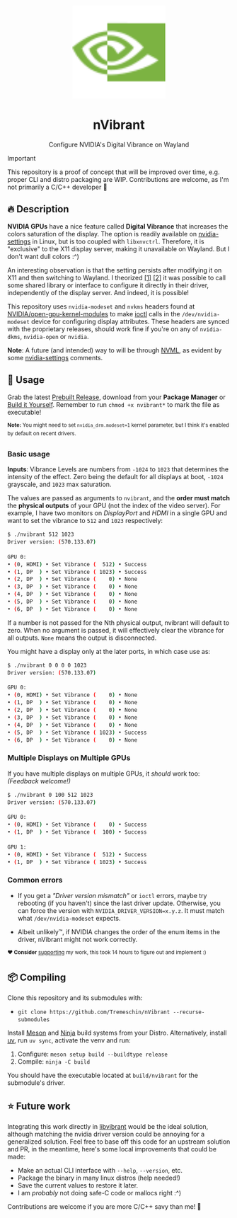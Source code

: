 <div align="center">
  <img src="https://raw.githubusercontent.com/material-extensions/vscode-material-icon-theme/refs/heads/main/icons/cuda.svg" width="210">
  <h1>nVibrant</h1>
  <p>Configure NVIDIA's Digital Vibrance on Wayland</p>
</div>

> [!IMPORTANT]
> This repository is a proof of concept that will be improved over time, e.g. proper CLI and distro packaging are WIP. Contributions are welcome, as I'm not primarily a C/C++ developer 🙂

## 🔥 Description

**NVIDIA GPUs** have a nice feature called **Digital Vibrance** that increases the colors saturation of the display. The option is readily available on [nvidia-settings](https://github.com/NVIDIA/nvidia-settings/) in Linux, but is too coupled with `libxnvctrl`. Therefore, it is "exclusive" to the X11 display server, making it unavailable on Wayland. But I don't want dull colors :^)

An interesting observation is that the setting persists after modifying it on X11 and then switching to Wayland. I theorized [[1]](https://github.com/libvibrant/vibrantLinux/issues/27#issuecomment-2729822152) [[2]](https://www.reddit.com/r/archlinux/comments/1gx1hir/comment/mhpe2pk/?context=3) it was possible to call some shared library or interface to configure it directly in their driver, independently of the display server. And indeed, it is possible!

This repository uses `nvidia-modeset` and `nvkms` headers found at [NVIDIA/open-gpu-kernel-modules](https://github.com/NVIDIA/open-gpu-kernel-modules/) to make [ioctl](https://en.wikipedia.org/wiki/Ioctl) calls in the `/dev/nvidia-modeset` device for configuring display attributes. These headers are synced with the proprietary releases, should work fine if you're on any of `nvidia-dkms`, `nvidia-open` or `nvidia`.

**Note**: A future (and intended) way to will be through [NVML](https://developer.nvidia.com/management-library-nvml), as evident by some [nvidia-settings](https://github.com/NVIDIA/nvidia-settings/blob/6c755d9304bf4761f2b131f0687f0ebd1fcf7cd4/src/libXNVCtrlAttributes/NvCtrlAttributesNvml.c#L1235) comments.

## 🚀 Usage

Grab the latest [Prebuilt Release](https://github.com/Tremeschin/nVibrant/releases), download from your **Package Manager** or [Build it Yourself](#-compiling). Remember to run `chmod +x nvibrant*` to mark the file as executable!

<sup><b>Note:</b> You might need to set `nvidia_drm.modeset=1` kernel parameter, but I think it's enabled by default on recent drivers.</sup>

### Basic usage

**Inputs**: Vibrance Levels are numbers from `-1024` to `1023` that determines the intensity of the effect. Zero being the default for all displays at boot, `-1024` grayscale, and `1023` max saturation.

The values are passed as arguments to `nvibrant`, and the **order must match** the **physical outputs** of your GPU (not the index of the video server). For example, I have two monitors on _DisplayPort_ and _HDMI_ in a single GPU and want to set the vibrance to `512` and `1023` respectively:

```sh
$ ./nvibrant 512 1023
Driver version: (570.133.07)

GPU 0:
• (0, HDMI) • Set Vibrance (  512) • Success
• (1, DP  ) • Set Vibrance ( 1023) • Success
• (2, DP  ) • Set Vibrance (    0) • None
• (3, DP  ) • Set Vibrance (    0) • None
• (4, DP  ) • Set Vibrance (    0) • None
• (5, DP  ) • Set Vibrance (    0) • None
• (6, DP  ) • Set Vibrance (    0) • None
```

If a number is not passed for the Nth physical output, nvibrant will default to zero. When no argument is passed, it will effectively clear the vibrance for all outputs. `None` means the output is disconnected.

You might have a display only at the later ports, in which case use as:

```sh
$ ./nvibrant 0 0 0 0 1023
Driver version: (570.133.07)

GPU 0:
• (0, HDMI) • Set Vibrance (    0) • None
• (1, DP  ) • Set Vibrance (    0) • None
• (2, DP  ) • Set Vibrance (    0) • None
• (3, DP  ) • Set Vibrance (    0) • None
• (4, DP  ) • Set Vibrance (    0) • None
• (5, DP  ) • Set Vibrance ( 1023) • Success
• (6, DP  ) • Set Vibrance (    0) • None
```

### Multiple Displays on Multiple GPUs

If you have multiple displays on multiple GPUs, it _should_ work too: _(Feedback welcome!)_

```sh
$ ./nvibrant 0 100 512 1023
Driver version: (570.133.07)

GPU 0:
• (0, HDMI) • Set Vibrance (    0) • Success
• (1, DP  ) • Set Vibrance (  100) • Success

GPU 1:
• (0, HDMI) • Set Vibrance (  512) • Success
• (1, DP  ) • Set Vibrance ( 1023) • Success
```

### Common errors

- If you get a _"Driver version mismatch"_ or `ioctl` errors, maybe try rebooting (if you haven't) since the last driver update. Otherwise, you can force the version with `NVIDIA_DRIVER_VERSION=x.y.z`. It must match what `/dev/nvidia-modeset` expects.

- Albeit unlikely™, if NVIDIA changes the order of the enum items in the driver, nVibrant might not work correctly.

<sup><b>❤️ Consider</b> [supporting](https://github.com/sponsors/Tremeschin/) my work, this took 14 hours to figure out and implement :)</sup>

## 📦 Compiling

Clone this repository and its submodules with:

- `git clone https://github.com/Tremeschin/nVibrant --recurse-submodules`

Install [Meson](https://mesonbuild.com/) and [Ninja](https://ninja-build.org/) build systems from your Distro. Alternatively, install [uv](https://docs.astral.sh/uv), run `uv sync`, activate the venv and run:

1. Configure: `meson setup build --buildtype release`
2. Compile: `ninja -C build`

You should have the executable located at `build/nvibrant` for the submodule's driver.

## ⭐️ Future work

Integrating this work directly in [libvibrant](https://github.com/libvibrant/) would be the ideal solution, although matching the nvidia driver version could be annoying for a generalized solution. Feel free to base off this code for an upstream solution and PR, in the meantime, here's some local improvements that could be made:

- Make an actual CLI interface with `--help`, `--version`, etc.
- Package the binary in many linux distros (help needed!)
- Save the current values to restore it later.
- I am _probably_ not doing safe-C code or mallocs right :^)

Contributions are welcome if you are more C/C++ savy than me! 🙂

